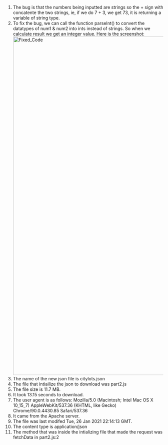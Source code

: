 1. The bug is that the numbers being inputted are strings so the + sign with concatente the two strings, ie, if we do 7 + 3, we get 73, it is returning a variable of string type. 
2. To fix the bug, we can call the function parseInt() to convert the datatypes of num1 & num2 into ints instead of strings. So when we calculate result we get an integer value. Here is the screenshot: <img width="1081" alt="Fixed_Code" src="https://user-images.githubusercontent.com/62210140/115983886-d984db80-a558-11eb-830f-48fd5e28fa5b.png">
3. The name of the new json file is citylots.json
4. The file that intiailize the json to download was part2.js
5. The file size is 11.7 MB.
6. It took 13.15 seconds to download.
7. The user agent is as follows: Mozilla/5.0 (Macintosh; Intel Mac OS X 10_15_7) AppleWebKit/537.36 (KHTML, like Gecko) Chrome/90.0.4430.85 Safari/537.36
8. It came from the Apache server.
9. The file was last modifed Tue, 26 Jan 2021 22:14:13 GMT.
10. The content type is application/json
11. The method that was inside the intializing file that made the request was fetchData in part2.js:2 
